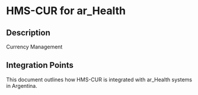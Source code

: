 # HMS-CUR for ar_Health

## Description

Currency Management

## Integration Points

This document outlines how HMS-CUR is integrated with ar_Health systems in Argentina.
